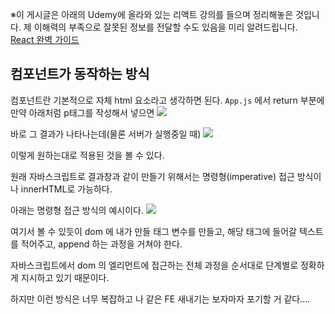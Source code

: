 ※이 게시글은 아래의 Udemy에 올라와 있는 리액트 강의를 들으며 정리해놓은 것입니다. 제 이해력의 부족으로 잘못된 정보를 전달할 수도 있음을 미리 알려드립니다.  
[React 완벽 가이드](https://www.udemy.com/course/best-react/)

## 컴포넌트가 동작하는 방식
컴포넌트란 기본적으로 자체 html 요소라고 생각하면 된다.
```App.js``` 에서 return 부분에 만약 아래처럼 p태그를 작성해서 넣으면
![](./img/app.png)

바로 그 결과가 나타나는데(물론 서버가 실행중일 때)
![](./img/result.png)

이렇게 원하는대로 적용된 것을 볼 수 있다. 


원래 자바스크립트로 결과창과 같이 만들기 위해서는 명령형(imperative) 접근 방식이나 innerHTML로 가능하다. 

아래는 명령형 접근 방식의 예시이다.
![](./img/imperative.png)

여기서 볼 수 있듯이 dom 에 내가 만들 태그 변수를 만들고, 해당 태그에 들어갈 텍스트를 적어주고, append 하는 과정을 거쳐야 한다.

자바스크립트에서 dom 의 엘리먼트에 접근하는 전체 과정을 순서대로 단계별로 정확하게 지시하고 있기 때문이다. 

하지만 이런 방식은 너무 복잡하고 나 같은 FE 새내기는 보자마자 포기할 거 같다....
